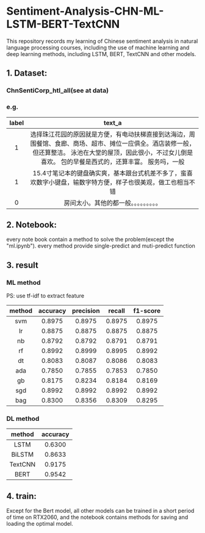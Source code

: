 # Sentiment-Analysis-CHN-ML-LSTM-BERT-TextCNN
This repository records my learning of Chinese sentiment analysis in natural language processing courses, including the use of machine learning and deep learning methods, including LSTM, BERT, TextCNN and other models.

## 1. Dataset: 

### ChnSentiCorp_htl_all(see at data)
### e.g. 

|label|text_a|
|:----:|:----:|
|1 |	选择珠江花园的原因就是方便，有电动扶梯直接到达海边，周围餐馆、食廊、商场、超市、摊位一应俱全。酒店装修一般，但还算整洁。 泳池在大堂的屋顶，因此很小，不过女儿倒是喜欢。 包的早餐是西式的，还算丰富。 服务吗，一般|
|1 |	15.4寸笔记本的键盘确实爽，基本跟台式机差不多了，蛮喜欢数字小键盘，输数字特方便，样子也很美观，做工也相当不错|
|0 |	房间太小。其他的都一般。。。。。。。。。|

## 2. Notebook:
every note book contain a method to solve the problem(except the "ml.ipynb").
every method provide single-predict and muti-predict function

## 3. result
### ML method

PS: use tf-idf to extract feature 

|method|accuracy|precision|recall|f1-score|
|:----:|:----:|:----:|:----:|:----:|
|svm	|0.8975	|0.8975	|0.8975	|0.8975|
|lr	|0.8875	|0.8875	|0.8875	|0.8875|
|nb	|0.8792	|0.8792	|0.8791	|0.8791|
|rf	|0.8992	|0.8999	|0.8995	|0.8992|
|dt	|0.8083	|0.8087	|0.8086	|0.8083|
|ada	|0.7850	|0.7855	|0.7853	|0.7850|
|gb	|0.8175	|0.8234	|0.8184	|0.8169|
|sgd	|0.8992	|0.8992	|0.8992	|0.8992|
|bag	|0.8300	|0.8356	|0.8309	|0.8295|

### DL method
|method|accuracy|
|:----:|:----:|
|LSTM |0.6300|
|BiLSTM| 0.8633|
|TextCNN| 0.9175|
|BERT |0.9542 |

## 4. train:
Except for the Bert model, all other models can be trained in a short period of time on RTX2060, and the notebook contains methods for saving and loading the optimal model.
